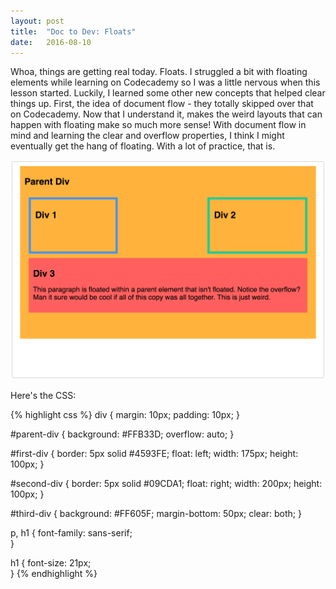 ```yaml
---
layout: post
title:  "Doc to Dev: Floats"
date:   2016-08-10
---
```

Whoa, things are getting real today. Floats. I struggled a bit with floating elements while learning on Codecademy so I was
a little nervous when this lesson started. Luckily, I learned some other new concepts that helped clear things up.
First, the idea of document flow - they totally skipped over that on Codecademy. Now that I understand it, makes the weird
layouts that can happen with floating make so much more sense! With document flow in mind and learning the clear and overflow
properties, I think I might eventually get the hang of floating. With a lot of practice, that is.

![CSS 081016](/assets/img/081016.png)

Here's the CSS:

{% highlight css %}
div {
    margin: 10px;
    padding: 10px;
}

#parent-div {
    background: #FFB33D;
    overflow: auto;
}

#first-div {
    border: 5px solid #4593FE;
    float: left;
    width: 175px;
    height: 100px;
}

#second-div {
    border: 5px solid #09CDA1;
    float: right;
    width: 200px;
    height: 100px;
}

#third-div {
    background: #FF605F;
    margin-bottom: 50px;
	clear: both;
}

p, h1 {
 font-family: sans-serif;   
}

h1 {
 font-size: 21px;   
}
{% endhighlight %}
